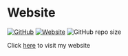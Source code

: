 # Website

[![GitHub](https://img.shields.io/github/license/preston4896/preston4896.github.io?color=blue&style=flat-square)](https://github.com/preston4896/preston4896.github.io/blob/master/LICENSE)
[![Website](https://img.shields.io/website?down_color=red&down_message=offline&style=flat-square&up_color=brightgreen&up_message=online&url=https%3A%2F%2Fprestonong.com)](https://prestonong.com/)
![GitHub repo size](https://img.shields.io/github/repo-size/preston4896/preston4896.github.io?color=yellow&style=flat-square)


Click [here](https://prestonong.com) to visit my website
